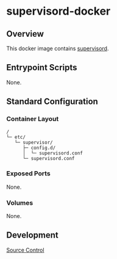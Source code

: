 # supervisord-docker

## Overview

This docker image contains [supervisord](https:/supervisord.org/).

## Entrypoint Scripts

None.

## Standard Configuration

### Container Layout

```
/
└─ etc/
   └─ supervisor/
      ├─ config.d/
      │  └─ supervisord.conf
      └─ supervisord.conf
```

### Exposed Ports

None.

### Volumes

None.

## Development

[Source Control](https://github.com/crashvb/supervisord-docker)

